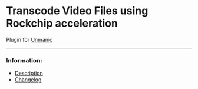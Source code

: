 # Transcode Video Files using Rockchip acceleration
Plugin for [Unmanic](https://github.com/Unmanic)

---

### Information:

- [Description](description.md)
- [Changelog](changelog.md)
